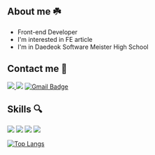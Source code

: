 ## About me ☘️
- Front-end Developer
- I'm interested in FE article 
- I'm in Daedeok Software Meister High School
## Contact me 🐰
<a href="https://juwon-portfolio.site/"><img src="https://img.shields.io/badge/Portfolio-fff?style=flat-square&logo=Notion&logoColor=black"/>
<a href="https://www.instagram.com/j.1_wn/"><img src="https://img.shields.io/badge/Instagram-E4405F?style=flat-square&logo=Instagram&logoColor=white"/></a>
[![Gmail Badge](https://img.shields.io/badge/Gmail-d14836?style=flat-square&logo=Gmail&logoColor=white&link=mailto:teuseuwin@gmail.com)](mailto:teuseuwin@gmail.com)
## Skills 🔍
<a href="./"><img src="https://img.shields.io/badge/JavaScript-F7DF1E?style=flat-square&logo=javascript&logoColor=white"/></a>
<a href="./"><img src="https://img.shields.io/badge/TypeScript-3178C6?style=flat-square&logo=Typescript&logoColor=white"/></a>
<a href="./"><img src="https://img.shields.io/badge/React-61DAFB?style=flat-square&logo=React&logoColor=white"/></a>
<a href="./"><img src="https://img.shields.io/badge/React Query-FF4154?style=flat-square&logo=React Query&logoColor=white"/></a>

[![Top Langs](https://github-readme-stats.vercel.app/api/top-langs/?username=Juone2&layout=compact&langs_count=4)](https://github.com/anuraghazra/github-readme-stats)
